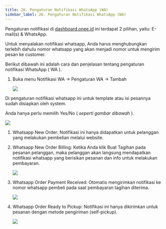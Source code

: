 ```yaml
---
title: 26. Pengaturan Notifikasi WhatsApp (WA)
sidebar_label: 26. Pengaturan Notifikasi WhatsApp (WA)
---
```

Pengaturan notifikasi di [dashboard.onee.id](dashboard.onee.id) ini terdapat 2 pilihan, yaitu:  E-mail(s) & WhatsApp. 

U﻿ntuk menyalakan notifikasi whatsapp, Anda harus menghubungkan terlebih dahulu nomor whatsapp yang akan menjadi nomor untuk mengirim pesan ke customer.

B﻿erikut dibawah ini adalah cara dan penjelasan tentang pengaturan notifikasi WhatsApp ( WA ).

1. B﻿uka menu Notifikasi WA -> Pengaturan WA -> Tambah

   ![](/img/pengaturan-notifikasi-wa-awal-daftar-no-wa.png)

D﻿i pengaturan notifikasi whatsapp ini untuk template atau isi pesannya sudah disiapkan oleh system. 

Anda hanya perlu memilih Yes/No ( *seperti gambar dibawah* ).

![](/img/26.-pengaturan-notifikasi-wa.png)

1. W﻿hatsapp New Order: Notifikasi ini hanya didapatkan untuk pelanggan yang melakukan pembelian melalui website.
2. W﻿hatsapp New Order Billing: Ketika Anda klik Buat Tagihan pada pesanan pelanggan, maka pelanggan akan langsung mendapatkan notifikasi whatsapp yang berisikan pesanan dan info untuk melakukan pembayaran.

   ![](/img/26.-notif-wa-buat-tagihan.png)
3. W﻿hatsapp Order Payment Received: Otomatis mengirimkan notifikasi ke nomor whatsapp pembeli pada saat pembayaran tagihan diterima. 

   ![](/img/26.-notif-wa-pembayaran-diterima.png)
4. W﻿hatsapp Order Ready to Pickup: Notifikasi ini hanya dikirimkan untuk pesanan dengan metode pengiriman (self-pickup).

   ![](/img/26.-notif-wa-siap-untuk-dipickup-self-pickup-.png)